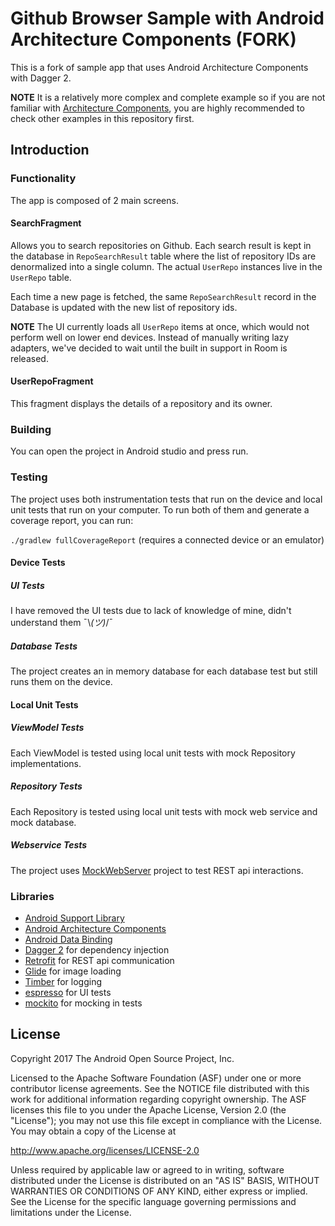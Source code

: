 Github Browser Sample with Android Architecture Components (FORK)
===========================================================

This is a fork of sample app that uses Android Architecture Components with Dagger 2.

**NOTE** It is a relatively more complex and complete example so if you are not familiar
with [Architecture Components][arch], you are highly recommended to check other examples
in this repository first.

Introduction
-------------

### Functionality
The app is composed of 2 main screens.
#### SearchFragment
Allows you to search repositories on Github.
Each search result is kept in the database in `RepoSearchResult` table where
the list of repository IDs are denormalized into a single column.
The actual `UserRepo` instances live in the `UserRepo` table.

Each time a new page is fetched, the same `RepoSearchResult` record in the
Database is updated with the new list of repository ids.

**NOTE** The UI currently loads all `UserRepo` items at once, which would not
perform well on lower end devices. Instead of manually writing lazy
adapters, we've decided to wait until the built in support in Room is released.

#### UserRepoFragment
This fragment displays the details of a repository and its owner.

### Building
You can open the project in Android studio and press run.
### Testing
The project uses both instrumentation tests that run on the device
and local unit tests that run on your computer.
To run both of them and generate a coverage report, you can run:

`./gradlew fullCoverageReport` (requires a connected device or an emulator)

#### Device Tests
##### UI Tests
I have removed the UI tests due to lack of knowledge of mine, didn't understand them ¯\\_(ツ)_/¯
##### Database Tests
The project creates an in memory database for each database test but still
runs them on the device.

#### Local Unit Tests
##### ViewModel Tests
Each ViewModel is tested using local unit tests with mock Repository
implementations.
##### Repository Tests
Each Repository is tested using local unit tests with mock web service and
mock database.
##### Webservice Tests
The project uses [MockWebServer][mockwebserver] project to test REST api interactions.


### Libraries
* [Android Support Library][support-lib]
* [Android Architecture Components][arch]
* [Android Data Binding][data-binding]
* [Dagger 2][dagger2] for dependency injection
* [Retrofit][retrofit] for REST api communication
* [Glide][glide] for image loading
* [Timber][timber] for logging
* [espresso][espresso] for UI tests
* [mockito][mockito] for mocking in tests


[mockwebserver]: https://github.com/square/okhttp/tree/master/mockwebserver
[support-lib]: https://developer.android.com/topic/libraries/support-library/index.html
[arch]: https://developer.android.com/arch
[data-binding]: https://developer.android.com/topic/libraries/data-binding/index.html
[espresso]: https://google.github.io/android-testing-support-library/docs/espresso/
[dagger2]: https://google.github.io/dagger
[retrofit]: http://square.github.io/retrofit
[glide]: https://github.com/bumptech/glide
[timber]: https://github.com/JakeWharton/timber
[mockito]: http://site.mockito.org

License
--------

Copyright 2017 The Android Open Source Project, Inc.

Licensed to the Apache Software Foundation (ASF) under one or more contributor
license agreements.  See the NOTICE file distributed with this work for
additional information regarding copyright ownership.  The ASF licenses this
file to you under the Apache License, Version 2.0 (the "License"); you may not
use this file except in compliance with the License.  You may obtain a copy of
the License at

http://www.apache.org/licenses/LICENSE-2.0

Unless required by applicable law or agreed to in writing, software
distributed under the License is distributed on an "AS IS" BASIS, WITHOUT
WARRANTIES OR CONDITIONS OF ANY KIND, either express or implied.  See the
License for the specific language governing permissions and limitations under
the License.
